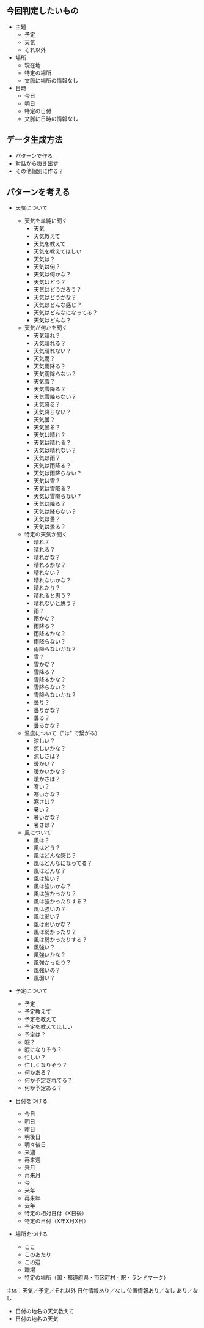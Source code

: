 ## 今回判定したいもの

- 主題
  - 予定
  - 天気
  - それ以外
- 場所
  - 現在地
  - 特定の場所
  - 文脈に場所の情報なし
- 日時
  - 今日
  - 明日
  - 特定の日付
  - 文脈に日時の情報なし

## データ生成方法

- パターンで作る
- 対話から抜き出す
- その他個別に作る？

## パターンを考える

- 天気について

  - 天気を単純に聞く
    - 天気
    - 天気教えて
    - 天気を教えて
    - 天気を教えてほしい
    - 天気は？
    - 天気は何？
    - 天気は何かな？
    - 天気はどう？
    - 天気はどうだろう？
    - 天気はどうかな？
    - 天気はどんな感じ？
    - 天気はどんなになってる？
    - 天気はどんな？
  - 天気が何かを聞く
    - 天気晴れ？
    - 天気晴れる？
    - 天気晴れない？
    - 天気雨？
    - 天気雨降る？
    - 天気雨降らない？
    - 天気雪？
    - 天気雪降る？
    - 天気雪降らない？
    - 天気降る？
    - 天気降らない？
    - 天気曇？
    - 天気曇る？
    - 天気は晴れ？
    - 天気は晴れる？
    - 天気は晴れない？
    - 天気は雨？
    - 天気は雨降る？
    - 天気は雨降らない？
    - 天気は雪？
    - 天気は雪降る？
    - 天気は雪降らない？
    - 天気は降る？
    - 天気は降らない？
    - 天気は曇？
    - 天気は曇る？
  - 特定の天気か聞く
    - 晴れ？
    - 晴れる？
    - 晴れかな？
    - 晴れるかな？
    - 晴れない？
    - 晴れないかな？
    - 晴れたり？
    - 晴れると思う？
    - 晴れないと思う？
    - 雨？
    - 雨かな？
    - 雨降る？
    - 雨降るかな？
    - 雨降らない？
    - 雨降らないかな？
    - 雪？
    - 雪かな？
    - 雪降る？
    - 雪降るかな？
    - 雪降らない？
    - 雪降らないかな？
    - 曇り？
    - 曇りかな？
    - 曇る？
    - 曇るかな？
  - 温度について（"は" で繋がる）
    - 涼しい？
    - 涼しいかな？
    - 涼しさは？
    - 暖かい？
    - 暖かいかな？
    - 暖かさは？
    - 寒い？
    - 寒いかな？
    - 寒さは？
    - 暑い？
    - 暑いかな？
    - 暑さは？
  - 風について
    - 風は？
    - 風はどう？
    - 風はどんな感じ？
    - 風はどんなになってる？
    - 風はどんな？
    - 風は強い？
    - 風は強いかな？
    - 風は強かったり？
    - 風は強かったりする？
    - 風は強いの？
    - 風は弱い？
    - 風は弱いかな？
    - 風は弱かったり？
    - 風は弱かったりする？
    - 風強い？
    - 風強いかな？
    - 風強かったり？
    - 風強いの？
    - 風弱い？

- 予定について
  - 予定
  - 予定教えて
  - 予定を教えて
  - 予定を教えてほしい
  - 予定は？
  - 暇？
  - 暇になりそう？
  - 忙しい？
  - 忙しくなりそう？
  - 何かある？
  - 何か予定されてる？
  - 何か予定ある？

- 日付をつける
  - 今日
  - 明日
  - 昨日
  - 明後日
  - 明々後日
  - 来週
  - 再来週
  - 来月
  - 再来月
  - 今
  - 来年
  - 再来年
  - 去年
  - 特定の相対日付（X日後）
  - 特定の日付（X年X月X日）

- 場所をつける
  - ここ
  - このあたり
  - この辺
  - 職場
  - 特定の場所（国・都道府県・市区町村・駅・ランドマーク）

主体：天気／予定／それ以外
日付情報あり／なし
位置情報あり／なし
あり／なし

- 日付の地名の天気教えて
- 日付の地名の天気
